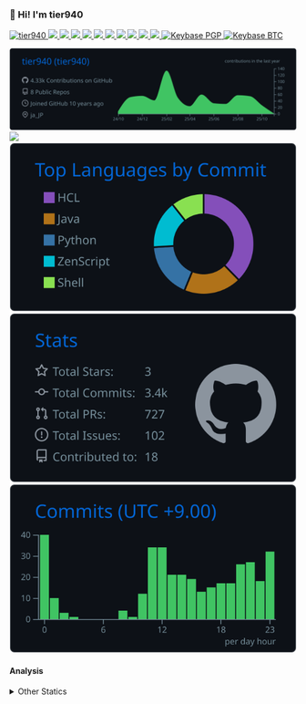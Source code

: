### 👋 Hi! I'm tier940

<p align="left"> 
  <a href="https://github.com/tier940/tier940/">
    <img src="https://komarev.com/ghpvc/?username=tier940" alt="tier940" />
  </a>
  <a href="http://twitter.com/tier940">
    <img height="20" src="https://img.shields.io/twitter/follow/tier940?label=Twitter&logo=twitter&style=flat" />
  </a>
  <a href="https://github.com/tier940">
    <img height="20" src="https://img.shields.io/github/followers/tier940?label=follow&logo=github&style=flat" />
  </a>
  <a href="https://www.reddit.com/user/tier940">
    <img height="20" src="https://img.shields.io/reddit/user-karma/combined/tier940?label=Reddit&logo=reddit&style=flat" />
  </a>
  <a href="https://stackoverflow.com/users/17317833/tier940">
    <img height="20" src="https://img.shields.io/stackexchange/stackoverflow/r/17317833?label=StackOverflow&logo=stack-overflow&style=flat" />
  </a>
  <a href="https://zenn.dev/tier940">
    <img height="20" src="https://zenn.badge.nikaera.com/s/tier940/likes" />
  </a>
  <a href="https://zenn.dev/tier940">
    <img height="20" src="https://zenn.badge.nikaera.com/s/tier940/followers" />
  </a>
  <a href="https://zenn.dev/tier940">
    <img height="20" src="https://zenn.badge.nikaera.com/s/tier940/articles" />
  </a>
  <a href="http://qiita.com/tier940">
    <img height="20" src="https://qiita-badge.apiapi.app/s/tier940/posts.svg" />
  </a>
  <a href="http://qiita.com/tier940">
    <img height="20" src="https://qiita-badge.apiapi.app/s/tier940/contributions.svg" />
  </a>
  <a href="https://github.com/tier940/tier940/">
    <img height="20" src="https://github.com/tier940/tier940/actions/workflows/main.yml/badge.svg" />
  </a>
  <a href="https://keybase.io/tier940">
    <img alt="Keybase PGP" src="https://img.shields.io/keybase/pgp/tier940">
  </a>
  <a href="https://keybase.io/tier940">
    <img alt="Keybase BTC" src="https://img.shields.io/keybase/btc/tier940">
  </a>
</p>

[![](https://raw.githubusercontent.com/tier940/tier940/main/profile-summary-card-output/github_dark/0-profile-details.svg)](https://github.com/vn7n24fzkq/github-profile-summary-cards)
[![](https://raw.githubusercontent.com/tier940/tier940/main/profile-summary-card-output/github_dark/1-repos-per-language.svg)](https://github.com/vn7n24fzkq/github-profile-summary-cards) [![](https://raw.githubusercontent.com/tier940/tier940/main/profile-summary-card-output/github_dark/2-most-commit-language.svg)](https://github.com/vn7n24fzkq/github-profile-summary-cards)
[![](https://raw.githubusercontent.com/tier940/tier940/main/profile-summary-card-output/github_dark/3-stats.svg)](https://github.com/vn7n24fzkq/github-profile-summary-cards) [![](https://raw.githubusercontent.com/tier940/tier940/main/profile-summary-card-output/github_dark/4-productive-time.svg)](https://github.com/vn7n24fzkq/github-profile-summary-cards)


#### Analysis
<!-- <img height="150" src="https://github.com/tier940/tier940/blob/master/images/stat.svg" alt="Alternative Text"/> -->

<details>
  <summary>Other Statics</summary>
  <!--START_SECTION:waka-->
![Code Time](http://img.shields.io/badge/Code%20Time-3%2C943%20hrs%2057%20mins-blue)

**🐱 My GitHub Data** 

> 📦 30.7 kB Used in GitHub's Storage 
 > 
> 💼 Opted to Hire
 > 
> 📜 11 Public Repositories 
 > 
> 🔑 3 Private Repositories 
 > 
**I'm an Early 🐤** 

```text
🌞 Morning                74 commits          ███████░░░░░░░░░░░░░░░░░░   29.48 % 
🌆 Daytime                65 commits          ██████░░░░░░░░░░░░░░░░░░░   25.90 % 
🌃 Evening                83 commits          ████████░░░░░░░░░░░░░░░░░   33.07 % 
🌙 Night                  29 commits          ███░░░░░░░░░░░░░░░░░░░░░░   11.55 % 
```
📅 **I'm Most Productive on Sunday** 

```text
Monday                   16 commits          ██░░░░░░░░░░░░░░░░░░░░░░░   06.37 % 
Tuesday                  37 commits          ████░░░░░░░░░░░░░░░░░░░░░   14.74 % 
Wednesday                27 commits          ███░░░░░░░░░░░░░░░░░░░░░░   10.76 % 
Thursday                 18 commits          ██░░░░░░░░░░░░░░░░░░░░░░░   07.17 % 
Friday                   50 commits          █████░░░░░░░░░░░░░░░░░░░░   19.92 % 
Saturday                 44 commits          ████░░░░░░░░░░░░░░░░░░░░░   17.53 % 
Sunday                   59 commits          ██████░░░░░░░░░░░░░░░░░░░   23.51 % 
```


📊 **This Week I Spent My Time On** 

```text
🕑︎ Time Zone: Asia/Tokyo

💬 Programming Languages: 
Other                    29 hrs 42 mins      █████████████████████░░░░   82.96 % 
Java                     3 hrs 41 mins       ███░░░░░░░░░░░░░░░░░░░░░░   10.32 % 
JSON                     54 mins             █░░░░░░░░░░░░░░░░░░░░░░░░   02.51 % 
Markdown                 19 mins             ░░░░░░░░░░░░░░░░░░░░░░░░░   00.93 % 
Python                   19 mins             ░░░░░░░░░░░░░░░░░░░░░░░░░   00.90 % 

🔥 Editors: 
Edge                     28 hrs 57 mins      ████████████████████░░░░░   80.85 % 
Intellijidea             4 hrs 16 mins       ███░░░░░░░░░░░░░░░░░░░░░░   11.93 % 
VS Code                  2 hrs 25 mins       ██░░░░░░░░░░░░░░░░░░░░░░░   06.76 % 
Chrome                   9 mins              ░░░░░░░░░░░░░░░░░░░░░░░░░   00.46 % 

💻 Operating System: 
Linux                    35 hrs 38 mins      █████████████████████████   99.54 % 
Unknown OS               9 mins              ░░░░░░░░░░░░░░░░░░░░░░░░░   00.46 % 
```

**I Mostly Code in Java** 

```text
Java                     14 repos            ████████████░░░░░░░░░░░░░   48.28 % 
HTML                     2 repos             ██░░░░░░░░░░░░░░░░░░░░░░░   06.90 % 
ZenScript                2 repos             ██░░░░░░░░░░░░░░░░░░░░░░░   06.90 % 
Python                   1 repo              █░░░░░░░░░░░░░░░░░░░░░░░░   03.45 % 
Dockerfile               1 repo              █░░░░░░░░░░░░░░░░░░░░░░░░   03.45 % 
```



**Timeline**

![Lines of Code chart](https://raw.githubusercontent.com/tier940/tier940/main/assets/bar_graph.png)


 Last Updated on 07/06/2024 00:38:45 UTC
<!--END_SECTION:waka-->
</details>
